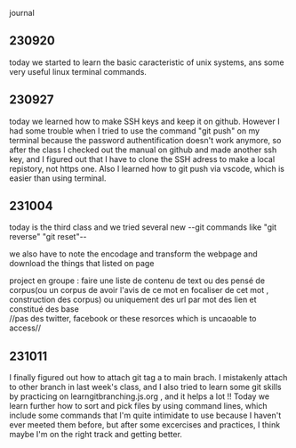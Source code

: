 journal 
## 230920 
today we started to learn the basic caracteristic of unix systems, ans some very useful linux terminal commands.

## 230927
today we learned how to make SSH keys and keep it on github.
However I had some trouble when I tried to use the command "git push" on my terminal because the password authentification doesn't work anymore, so after the class I checked out the manual on github and made another ssh key, and I figured out that I have to clone the SSH adress to make a local repistory, not https one. Also I learned how to git push via vscode, which is easier than using terminal.

## 231004
today is the third class and we tried several new --git commands like "git reverse" "git reset"--

we also have to note the encodage and transform the webpage and download the things that listed on page

project en groupe : 
faire une liste de contenu de text ou des pensé de corpus(ou un corpus de avoir l'avis de ce mot en focaliser de cet mot , construction des corpus)
ou uniquement des url par mot des lien et constitué des base  
//pas des twitter, facebook or these resorces which is uncaoable to access//

## 231011
I finally figured out how to attach git tag a to main brach. I mistakenly attach to other branch  in last week's class, and I also tried to learn some git skills by practicing on learngitbranching.js.org , and it helps a lot !! 
Today we learn further how to sort and pick files by using command lines, which include some commands that I'm quite intimidate to use because I haven't ever meeted them before, but after some excercises and practices, I think maybe I'm on the right track and getting better.
